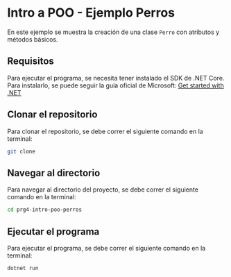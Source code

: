 # Intro a POO - Ejemplo Perros

En este ejemplo se muestra la creación de una clase `Perro` con atributos y métodos básicos.

## Requisitos

Para ejecutar el programa, se necesita tener instalado el SDK de .NET Core. Para instalarlo, se puede seguir la guía oficial de Microsoft: [Get started with .NET](https://dotnet.microsoft.com/learn/dotnet/hello-world-tutorial/install)

## Clonar el repositorio

Para clonar el repositorio, se debe correr el siguiente comando en la terminal:

```bash
git clone
```

## Navegar al directorio

Para navegar al directorio del proyecto, se debe correr el siguiente comando en la terminal:

```bash
cd prg4-intro-poo-perros
```

## Ejecutar el programa

Para ejecutar el programa, se debe correr el siguiente comando en la terminal:

```bash
dotnet run
```

